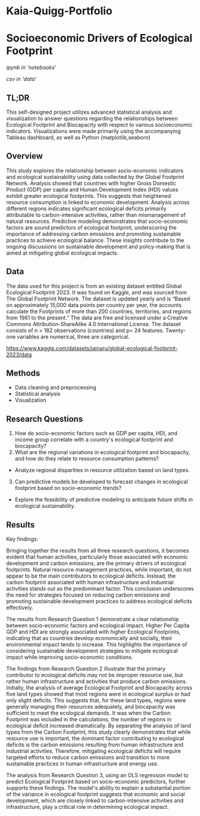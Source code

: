 # Kaia-Quigg-Portfolio

# Socioeconomic Drivers of Ecological Footprint

*ipynb in 'notebooks'*

*csv in 'data'*


## TL;DR
This self-designed project utilizes advanced statistical analysis and visualization to answer questions regarding the 
relationships between Ecological Footprint and Biocapacity with respect to various socioeconomic indicators.
Visualizations were made primarily using the accompanying Tableau dashboard, as well as Python (matplotlib,seaborn) 


## Overview
This study explores the relationship between socio-economic indicators and ecological
sustainability using data collected by the Global Footprint Network. Analysis showed that
countries with higher Gross Domestic Product (GDP) per capita and Human Development Index (HDI) values exhibit 
greater ecological footprints. This suggests that heightened resource consumption is linked to economic development. 
Analysis across different regions indicates significant ecological deficits primarily attributable to carbon-intensive
activities, rather than mismanagement of natural resources. Predictive modeling demonstrates
that socio-economic factors are sound predictors of ecological footprint, underscoring the
importance of addressing carbon emissions and promoting sustainable practices to achieve
ecological balance. These insights contribute to the ongoing discussions on sustainable development
and policy-making that is aimed at mitigating global ecological impacts.


## Data
The data used for this project is from an existing dataset entitled Global Ecological Footprint
2023. It was found on Kaggle, and was sourced from The Global Footprint Network. The dataset
is updated yearly and is “Based on approximately 15,000 data points per country per year, the
accounts calculate the Footprints of more than 200 countries, territories, and regions from 1961
to the present.” The data are free and licensed under a Creative Commons
Attribution-ShareAlike 4.0 International License.
The dataset consists of n = 182 observations (countries) and p= 24 features. Twenty-one
variables are numerical, three are categorical.

https://www.kaggle.com/datasets/jainaru/global-ecological-footprint-2023/data


## Methods
- Data cleaning and preprocessing
- Statistical analysis
- Visualization


## Research Questions
1. How do socio-economic factors such as GDP per capita, HDI, and income group
correlate with a country's ecological footprint and biocapacity?
2. What are the regional variations in ecological footprint and biocapacity, and how do they
relate to resource consumption patterns?
- Analyze regional disparities in resource utilization based on land types.
3. Can predictive models be developed to forecast changes in ecological footprint based on
socio-economic trends?
- Explore the feasibility of predictive modeling to anticipate future shifts in
ecological sustainability.


## Results
Key findings:

Bringing together the results from all three research questions, it becomes evident that human activities, 
particularly those associated with economic development and carbon emissions, are the primary drivers of ecological 
footprints. Natural resource management practices, while important, do not appear to be the main
contributors to ecological deficits. Instead, the carbon footprint associated with human
infrastructure and industrial activities stands out as the predominant factor. This conclusion
underscores the need for strategies focused on reducing carbon emissions and promoting
sustainable development practices to address ecological deficits effectively.

The results from Research Question 1 demonstrate a clear relationship between socio-economic
factors and ecological impact. Higher Per Capita GDP and HDI are strongly associated with
higher Ecological Footprints, indicating that as countries develop economically and socially,
their environmental impact tends to increase. This highlights the importance of considering
sustainable development strategies to mitigate ecological impact while improving
socio-economic conditions.

The findings from Research Question 2 illustrate that the primary contributor to ecological
deficits may not be improper resource use, but rather human infrastructure and activities that
produce carbon emissions. Initially, the analysis of average Ecological Footprint and Biocapacity
across five land types showed that most regions were in ecological surplus or had only slight
deficits. This suggests that, for these land types, regions were generally managing their resources
adequately, and biocapacity was sufficient to meet the ecological demands. It was when the Carbon Footprint 
was included in the calculations, the number of regions in ecological deficit increased dramatically.
By separating the analysis of land types from the Carbon Footprint, this study clearly demonstrates that while
resource use is important, the dominant factor contributing to ecological deficits is the carbon
emissions resulting from human infrastructure and industrial activities. Therefore, mitigating
ecological deficits will require targeted efforts to reduce carbon emissions and transition to more
sustainable practices in human infrastructure and energy use.

The analysis from Research Question 3, using an OLS regression model to predict Ecological Footprint based on
socio-economic predictors, further supports these findings. The model's ability to explain a
substantial portion of the variance in ecological footprint suggests that economic and social
development, which are closely linked to carbon-intensive activities and infrastructure, play a
critical role in determining ecological impact.


